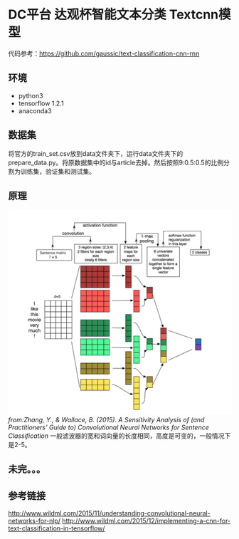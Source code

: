 # DC平台 达观杯智能文本分类 Textcnn模型
代码参考：https://github.com/gaussic/text-classification-cnn-rnn
## 环境
- python3
- tensorflow 1.2.1
- anaconda3
## 数据集
将官方的train_set.csv放到data文件夹下，运行data文件夹下的prepare_data.py。将原数据集中的id与article去掉。然后按照9:0.5:0.5的比例分割为训练集，验证集和测试集。
## 原理
![textcnn原理图](pic/Textcnn.png)
*from:Zhang, Y., & Wallace, B. (2015). A Sensitivity Analysis of (and Practitioners’ Guide to) Convolutional Neural Networks for Sentence Classification*
一般滤波器的宽和词向量的长度相同，高度是可变的，一般情况下是2-5。
## 未完。。。
## 参考链接
http://www.wildml.com/2015/11/understanding-convolutional-neural-networks-for-nlp/
http://www.wildml.com/2015/12/implementing-a-cnn-for-text-classification-in-tensorflow/
